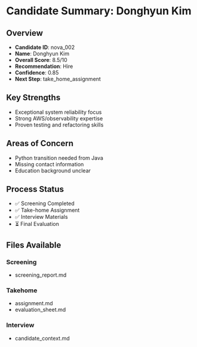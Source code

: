 # Candidate Summary: Donghyun Kim

## Overview
- **Candidate ID**: nova_002
- **Name**: Donghyun Kim
- **Overall Score**: 8.5/10
- **Recommendation**: Hire
- **Confidence**: 0.85
- **Next Step**: take_home_assignment

## Key Strengths
- Exceptional system reliability focus
- Strong AWS/observability expertise
- Proven testing and refactoring skills

## Areas of Concern
- Python transition needed from Java
- Missing contact information
- Education background unclear

## Process Status
- ✅ Screening Completed
- ✅ Take-home Assignment
- ✅ Interview Materials
- ⏳ Final Evaluation

## Files Available

### Screening
- screening_report.md

### Takehome
- assignment.md
- evaluation_sheet.md

### Interview
- candidate_context.md
